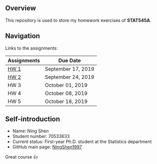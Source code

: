 ## Overview

This repository is used to store my homework exercises of __STAT545A__.

## Navigation
Links to the assignments:

Assignments | Due Date
--------|----------
 [HW 1](https://github.com/STAT545-UBC-hw-2019-20/stat545-hw-NingShen1997/tree/master/hw1) | September 17, 2019
 [HW 2](https://github.com/STAT545-UBC-hw-2019-20/stat545-hw-NingShen1997/tree/master/hw2) | September 24, 2019
 HW 3 | October 01, 2019
 HW 4 | October 08, 2019
 HW 5 | October 18, 2019

## Self-introduction

* Name: Ning Shen
* Student number: 70533633
* Current status: First-year Ph.D. student at the Statistics department 
* GitHub main page: [NingShen1997](https://github.com/NingShen1997)


Great course :+1:
